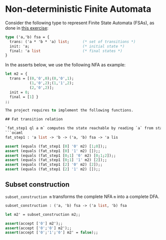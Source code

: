 # Non-deterministic Finite Automata

Consider the following type to represent Finite State Automata (FSAs),
as done in [this exercise](../../4/dfa):
```ocaml
type ('a,'b) fsa = {
  trans: ('a * 'b * 'a) list;      (* set of transitions *)
  init: 'a;                        (* initial state *)
  final: 'a list                   (* final states *)
}
```

In the asserts below, we use the following NFA as example:
```ocaml
let m2 = { 
  trans = [(0,'0',0);(0,'0',1);
           (1,'0',2);(1,'1',2);
           (2,'0',2)];
  init = 0;
  final = [1] }
;;

The project requires to implement the following functions.

## Fat transition relation

`fat_step1 ql a m` computes the state reachable by reading `a` from state `ql`, according to the fat transition relation:
```ocaml
fat_step1 : 'a list -> 'b -> ('a, 'b) fsa -> 'a lis

assert (equals (fat_step1 [0] '0' m2) [1;0]);;
assert (equals (fat_step1 [0] '1' m2) []);;
assert (equals (fat_step1 [0;1] '0' m2) [0;1;2]);;
assert (equals (fat_step1 [0;1] '1' m2) [2]);;
assert (equals (fat_step1 [2] '0' m2) [2]);;
assert (equals (fat_step1 [2] '1' m2) []);;
```

## Subset construction

`subset_construction m` transforms the complete NFA `m` into a complete DFA. 
```ocaml
subset_construction : ('a, 'b) fsa -> ('a list, 'b) fsa

let m2' = subset_construction m2;;

assert(accept ['0'] m2');;
assert(accept ['0';'0'] m2');;
assert(accept ['0';'1';'0'] m2' = false);;
```
